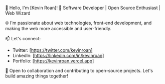 👋 Hello, I'm [Kevin Roan]!
🚀 Software Developer | Open Source Enthusiast | Web Wizard

🌐 I'm passionate about web technologies, front-end development, and making the web more accessible and user-friendly.

📫 Let's connect:
- Twitter: [https://twitter.com/kevinroan]
- LinkedIn: [https://linkedin.com/in/kevinroan]
- Portfolio: [https://kevinroan.vercel.app]

🌟 Open to collaboration and contributing to open-source projects. Let's build amazing things together!
